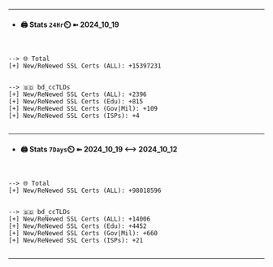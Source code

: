 

---
- #### 🖨️ **Stats** `24Hr`⏲️ ➼ 2024_10_19
```console


--> 🌐 Total
[+] New/ReNewed SSL Certs (ALL): +15397231


--> 🇧🇩 bd_ccTLDs
[+] New/ReNewed SSL Certs (ALL): +2396
[+] New/ReNewed SSL Certs (Edu): +815
[+] New/ReNewed SSL Certs (Gov|Mil): +109
[+] New/ReNewed SSL Certs (ISPs): +4


```

---
- #### 🖨️ **Stats** `7Days`⏲️ ➼ 2024_10_19 <--> 2024_10_12
```console


--> 🌐 Total
[+] New/ReNewed SSL Certs (ALL): +98018596


--> 🇧🇩 bd_ccTLDs
[+] New/ReNewed SSL Certs (ALL): +14006
[+] New/ReNewed SSL Certs (Edu): +4452
[+] New/ReNewed SSL Certs (Gov|Mil): +660
[+] New/ReNewed SSL Certs (ISPs): +21


```

---

